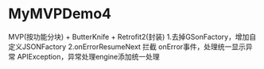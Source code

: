 # MyMVPDemo4
MVP(按功能分块) + ButterKnife + Retrofit2(封装)
1.去掉GSonFactory，增加自定义JSONFactory
2.onErrorResumeNext 拦截 onError事件，处理统一显示异常 APIException，异常处理engine添加统一处理
